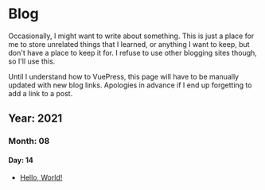 # Blog
Occasionally, I might want to write about something. This is just a place for me to store unrelated things that I learned, or anything I want to keep, but don't have a place to keep it for. I refuse to use other blogging sites though, so I'll use this.

Until I understand how to VuePress, this page will have to be manually updated with new blog links. Apologies in advance if I end up forgetting to add a link to a post.

## Year: 2021

### Month: 08

#### Day: 14
- [Hello, World!](./blog/2021/08/14/hello-world)